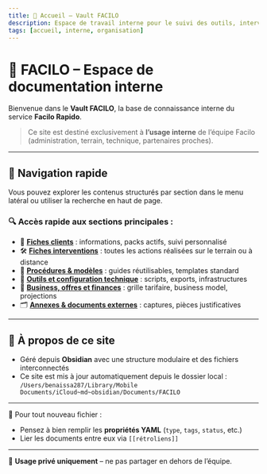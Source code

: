 ```yaml
---
title: 🧭 Accueil – Vault FACILO
description: Espace de travail interne pour le suivi des outils, interventions et procédures du service Facilo Rapido.
tags: [accueil, interne, organisation]
---
```


# 🧭 FACILO – Espace de documentation interne

Bienvenue dans le **Vault FACILO**, la base de connaissance interne du service **Facilo Rapido**.

> Ce site est destiné exclusivement à **l’usage interne** de l’équipe Facilo (administration, terrain, technique, partenaires proches).

---

## 📂 Navigation rapide

Vous pouvez explorer les contenus structurés par section dans le menu latéral ou utiliser la recherche en haut de page.

### 🔍 Accès rapide aux sections principales :

- 📁 **[Fiches clients](../Clients)** : informations, packs actifs, suivi personnalisé
- 🛠️ **[Fiches interventions](../Interventions)** : toutes les actions réalisées sur le terrain ou à distance
- 📄 **[Procédures & modèles](../07_Templates_Obsidian)** : guides réutilisables, templates standard
- 🧰 **[Outils et configuration technique](../03_Structure_technique)** : scripts, exports, infrastructures
- 💼 **[Business, offres et finances](../01_Business_Design)** : grille tarifaire, business model, projections
- 🗂️ **[Annexes & documents externes](../08_Annexes)** : captures, pièces justificatives

---

## 🧠 À propos de ce site

- Géré depuis **Obsidian** avec une structure modulaire et des fichiers interconnectés
- Ce site est mis à jour automatiquement depuis le dossier local :  
  `/Users/benaissa287/Library/Mobile Documents/iCloud~md~obsidian/Documents/FACILO`

---

📌 Pour tout nouveau fichier :
- Pensez à bien remplir les **propriétés YAML** (`type`, `tags`, `status`, etc.)
- Lier les documents entre eux via `[[rétroliens]]`

---

🔐 **Usage privé uniquement** – ne pas partager en dehors de l’équipe.
